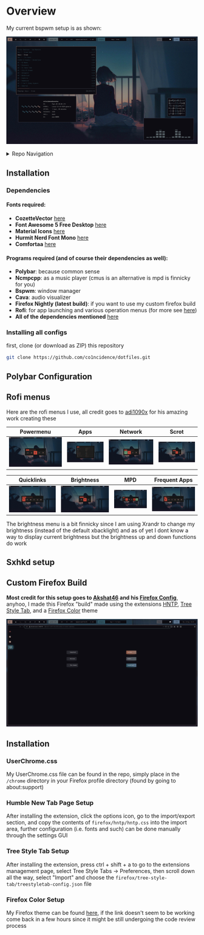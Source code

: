 # Overview

My current bspwm setup is as shown:

![.](scrots/desktop-1-scrot.png)

<details>
<summary>Repo Navigation</summary>

- [Installation](https://github.com/co1ncidence/dotfiles#installation)
- [Polybar Configuration](https://github.com/co1ncidence/dotfiles#polybar-configuration)
- [Rofi Menus](https://github.com/co1ncidence/dotfiles#rofi-menus)
- [Sxhkd Setup](https://github.com/co1ncidence/dotfiles#sxhkd-setup)
- [Custom Firefox Build](https://github.com/co1ncidence/dotfiles#custom-firefox-build)

</details>

## Installation

### Dependencies

#### Fonts required:

+ **CozetteVector** [here](https://awesomeopensource.com/project/slavfox/Cozette)
+ **Font Awesome 5 Free Desktop** [here](https://fontawesome.com/download)
+ **Material Icons** [here](https://github.com/google/material-design-icons/tree/master/iconfont)
+ **Hurmit Nerd Font Mono** [here](https://github.com/ryanoasis/nerd-fonts/tree/master/patched-fonts/Hermit)
+ **Comfortaa** [here](https://www.deviantart.com/aajohan/art/Comfortaa-font-105395949)

#### Programs required (and of course their dependencies as well):

+ **Polybar**: because common sense
+ **Ncmpcpp**: as a music player (cmus is an alternative is mpd is finnicky for you)
+ **Bspwm**: window manager
+ **Cava**: audio visualizer 
+ **Firefox Nightly (latest build)**: if you want to use my custom firefox build
+ **Rofi**: for app launching and various operation menus (for more see [here](https://github.com/co1ncidence/dotfiles#rofi-menus))
+ **All of the dependencies mentioned** [here](https://github.com/adi1090x/rofi#dependencies)


### Installing all configs

first, clone (or download as ZIP) this repository

```bash
git clone https://github.com/co1ncidence/dotfiles.git
```

## Polybar Configuration

## Rofi menus

Here are the rofi menus I use, all credit goes to [adi1090x](https://github.com/adi1090x/rofi) for his amazing work creating these

|Powermenu|Apps|Network|Scrot|
|--|--|--|--|
|![.](scrots/scrot-powermenu.png)|![.](scrots/scrot-apps.png)|![.](scrots/scrot-network.png)|![.](scrots/scrot-scrot.png)|

|Quicklinks|Brightness|MPD|Frequent Apps|
|--|--|--|--|
|![img](scrots/scrot-quicklinks.png)|![img](scrots/scrot-brightness.png)|![img](scrots/scrot-mpd.png)|![img](scrots/scrot-frequentapps.png)|

The brightness menu is a bit finnicky since I am using Xrandr to change my brightness (instead of the default xbacklight) and as of yet I dont know a way to display current brightness but the brightness up and down functions do work

## Sxhkd setup

## Custom Firefox Build

**Most credit for this setup goes to [Akshat46](https://github.com/akshat46) and his [Firefox Config](https://github.com/akshat46/FlyingFox)**, anyhoo, I made this Firefox "build" made using the extensions [HNTP](https://addons.mozilla.org/en-US/firefox/addon/humble-new-tab/), [Tree Style Tab](https://addons.mozilla.org/en-US/firefox/addon/tree-style-tab/), and a [Firefox Color](https://addons.mozilla.org/en-US/firefox/addon/firefox-color/) theme

![,](scrots/firefox-scrot.png)

## Installation

### UserChrome.css

My UserChrome.css file can be found in the repo, simply place in the `/chrome` directory in your Firefox profile directory (found by going to about:support)

### Humble New Tab Page Setup

After installing the extension, click the options icon, go to the import/export section, and copy the contents of `firefox/hntp/hntp.css` into the import area, further configuration (i.e. fonts and such) can be done manually through the settings GUI

### Tree Style Tab Setup

After installing the extension, press ctrl + shift + a to go to the extensions management page, select Tree Style Tabs -> Preferences, then scroll down all the way, select "Import" and choose the `firefox/tree-style-tab/treestyletab-config.json` file

### Firefox Color Setup 

My Firefox theme can be found [here](https://addons.mozilla.org/en-US/firefox/addon/find-my-way/), if the link doesn't seem to be working come back in a few hours since it might be still undergoing the code review process



